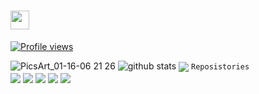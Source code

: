 # <img align="center" src="https://raw.githubusercontent.com/MartinHeinz/MartinHeinz/master/wave.gif" width="30px"> 
 [![Profile views](https://gpvc.arturio.dev/abdullahalemon2)](https://github.com/abdullahalemon2)


![PicsArt_01-16-06 21 26](https://user-images.githubusercontent.com/77507222/104790967-19eaf580-57c3-11eb-8df6-a1f29a8f5ecd.png)
![github stats](https://github-readme-stats.vercel.app/api?username=abdullahalemon2&show_icons=true&include_all_commits=true&theme=chartreuse-dark&cache_seconds=3200)
<img align="center" src="https://github-readme-stats.anuraghazra1.vercel.app/api/top-langs/?username=abdullahalemon2&layout=compact&theme=chartreuse-dark" />
`Reposistories`
<br>
<img align="center" src="https://github-readme-stats.anuraghazra1.vercel.app/api/pin/?username=abdullahalemon2&repo=termux-key&theme=chartreuse-dark" />
<img align="center" src="https://github-readme-stats.anuraghazra1.vercel.app/api/pin/?username=abdullahalemon2&repo=masklink&theme=chartreuse-dark" />
<img align="center" src="https://github-readme-stats.anuraghazra1.vercel.app/api/pin/?username=abdullahalemon2&repo=bdall&theme=chartreuse-dark" />
<img align="center" src="https://github-readme-stats.anuraghazra1.vercel.app/api/pin/?username=abdullahalemon2&repo=calculator&theme=chartreuse-dark" />
<img align="center" src="https://github-readme-stats.anuraghazra1.vercel.app/api/pin/?username=abdullahalemon2&repo=Termux-Root&theme=chartreuse-dark" />
